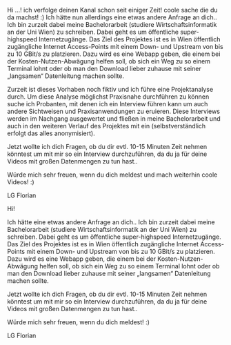 
Hi …!
ich verfolge deinen Kanal schon seit einiger Zeit! coole sache die du da machst! :)
Ich hätte nun allerdings eine etwas andere Anfrage an dich..
Ich bin zurzeit dabei meine Bachelorarbeit (studiere Wirtschaftsinformatik an der Uni Wien) zu schreiben. Dabei geht es um öffentliche super-highspeed Internetzugänge.
Das Ziel des Projektes ist es in Wien öffentlich zugängliche Internet Access-Points mit einem Down- und Upstream von bis zu 10 GBit/s zu platzieren. Dazu wird es eine Webapp geben, die einem bei der Kosten-Nutzen-Abwägung helfen soll, ob sich ein Weg zu so einem Terminal lohnt oder ob man den Download lieber zuhause mit seiner „langsamen“ Datenleitung machen sollte.

Zurzeit ist dieses Vorhaben noch fiktiv und ich führe eine Projektanalyse durch.
Um diese Analyse möglichst Praxisnahe durchführen zu können suche ich Probanten, mit denen ich ein Interview führen kann um auch andere Sichtweisen und Praxisanwendungen zu eruieren. Diese Interviews werden im Nachgang ausgewertet und fließen in meine Bachelorarbeit und auch in den weiteren Verlauf des Projektes mit ein (selbstverständlich erfolgt das alles anonymisiert).

Jetzt wollte ich dich Fragen, ob du dir evtl. 10-15 Minuten Zeit nehmen könntest um mit mir so ein Interview durchzuführen, da du  ja für deine Videos mit großen Datenmengen zu tun hast..

Würde mich sehr freuen, wenn du dich meldest und mach weiterhin coole Videos! :)

LG Florian





Hi!

Ich hätte eine etwas andere Anfrage an dich..
Ich bin zurzeit dabei meine Bachelorarbeit (studiere Wirtschaftsinformatik an der Uni Wien) zu schreiben. Dabei geht es um öffentliche super-highspeed Internetzugänge.
Das Ziel des Projektes ist es in Wien öffentlich zugängliche Internet Access-Points mit einem Down- und Upstream von bis zu 10 GBit/s zu platzieren. Dazu wird es eine Webapp geben, die einem bei der Kosten-Nutzen-Abwägung helfen soll, ob sich ein Weg zu so einem Terminal lohnt oder ob man den Download lieber zuhause mit seiner „langsamen“ Datenleitung machen sollte.

Jetzt wollte ich dich Fragen, ob du dir evtl. 10-15 Minuten Zeit nehmen könntest um mit mir so ein Interview durchzuführen, da du ja für deine Videos mit großen Datenmengen zu tun hast..

Würde mich sehr freuen, wenn du dich meldest! :)

LG Florian